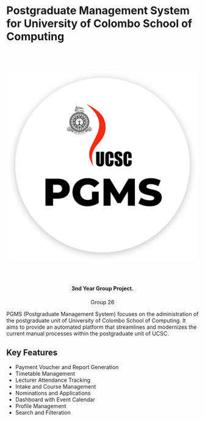 # Postgraduate Management System for University of Colombo School of Computing

<h1 align="center">
  <br>
  <img src="./client/public/logo.png" alt="Pgms" width="500">
  <br>
  <br>
</h1>

<h4 align="center">3nd Year Group Project.</h4>

<p align="center">
  Group 26
</p>

<p> PGMS (Postgraduate Management System) focuses on the administration of the postgraduate unit of University of Colombo School of Computing.
It aims to provide an automated platform that  streamlines and modernizes the current manual processes within the postgraduate unit  of UCSC.
</p>

## Key Features

* Payment Voucher and Report Generation
* Timetable Management
* Lecturer Attendance Tracking
* Intake and Course Management
* Nominations and Applications
* Dashboard with Event Calendar
* Profile Management
* Search and Filteration
